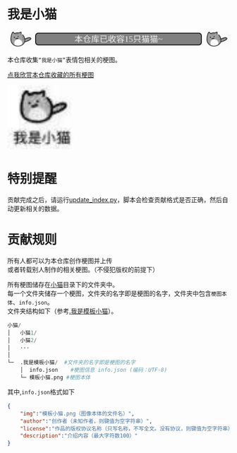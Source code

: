 # 我是小猫
![猫猫统计](数据/cat_count.svg)  

本仓库收集`“我是小猫”`表情包相关的梗图。  

[点我欣赏本仓库收藏的所有梗图](https://yunline.github.io/LittleCatMemeCollection/)  

<img src=小猫/我是小猫/我是小猫.jpg width="30%">  

# 特别提醒
贡献完成之后，请运行[update_index.py](update_index.py)，脚本会检查贡献格式是否正确，然后自动更新相关的数据。

 # 贡献规则
所有人都可以为本仓库创作梗图并上传  
或者转载别人制作的相关梗图。（不侵犯版权的前提下） 

所有梗图储存在[小猫](./小猫)目录下的文件夹中。  
每一个文件夹储存一个梗图，文件夹的名字即是梗图的名字，文件夹中包含`梗图本体`、`info.json`。  
文件夹结构如下（参考[.我是模板小猫](模板/.我是模板小猫)）。  

```python
小猫/
│   小猫1/
│   小猫2/
│   ···
│
└─  .我是模板小猫/  #文件夹的名字即是梗图的名字
    │  info.json    #梗图信息 info.json (编码：UTF-8)
    └─ 模板小猫.png #梗图本体
```

其中,`info.json`格式如下
```json
{
    "img":"模板小猫.png（图像本体的文件名）", 
    "author":"创作者（未知作者，则键值为空字符串）",
    "license":"作品的版权协议名称（只写名称，不写全文。没有协议，则键值为空字符串）",
    "description":"介绍内容（最大字符数100）"
}
```